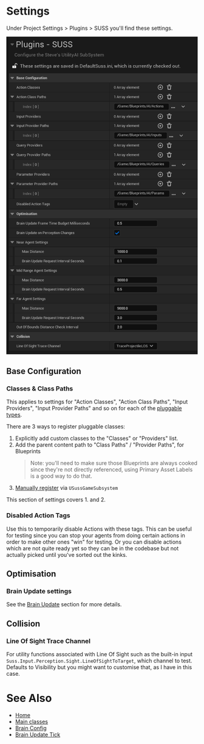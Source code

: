# Settings

Under Project Settings > Plugins > SUSS you'll find these settings. 

![Settings](img/Settings.png)

## Base Configuration

### Classes & Class Paths

This applies to settings for "Action Classes", "Action Class Paths", "Input Providers",
"Input Provider Paths" and so on for each of the [pluggable types](MainClasses.md).

There are 3 ways to register pluggable classes:

1. Explicitly add custom classes to the "Classes" or "Providers" list. 
2. Add the parent content path to "Class Paths" / "Provider Paths", for Blueprints
    > Note: you'll need to make sure those Blueprints are always cooked since they're not
    > directly referenced, using Primary Asset Labels is a good way to do that.
3. [Manually register](MainClasses.md#usussgamesubsystem) via `USussGameSubsystem` 

This section of settings covers 1. and 2.

### Disabled Action Tags

Use this to temporarily disable Actions with these tags. This can be useful for 
testing since you can stop your agents from doing certain actions in order to make
other ones "win" for testing. Or you can disable actions which are not quite ready yet
so they can be in the codebase but not actually picked until you've sorted out the kinks.

## Optimisation

### Brain Update settings

See the [Brain Update](BrainUpdate.md) section for more details.

## Collision

### Line Of Sight Trace Channel

For utility functions associated with Line Of Sight such as the built-in input
`Suss.Input.Perception.Sight.LineOfSightToTarget`, which channel to test.
Defaults to Visibility but you might want to customise that, as I have in this case.

# See Also

* [Home](../README.md)
* [Main classes](doc/MainClasses.md)
* [Brain Config](BrainConfig.md)
* [Brain Update Tick](BrainUpdate.md)
